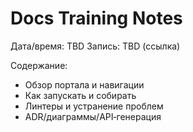 # Docs Training Notes

Дата/время: TBD
Запись: TBD (ссылка)

Содержание:
- Обзор портала и навигации
- Как запускать и собирать
- Линтеры и устранение проблем
- ADR/диаграммы/API‑генерация
